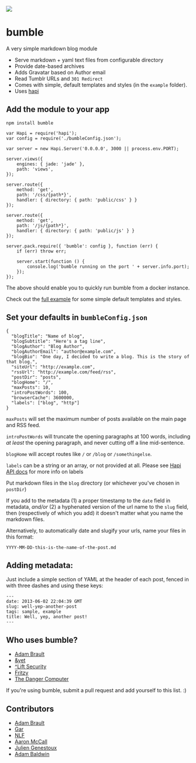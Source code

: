 ![](http://f.cl.ly/items/2P210d0M2B0v3Z3q1R03/bumble.jpg)

bumble
======
A very simple markdown blog module

- Serve markdown + yaml text files from configurable directory 
- Provide date-based archives
- Adds Gravatar based on Author email
- Read Tumblr URLs and ``301 Redirect``
- Comes with simple, default templates and styles (in the ``example`` folder).
- Uses [hapi](http://hapijs.org)

## Add the module to your app

```
npm install bumble
```

```
var Hapi = require('hapi');
var config = require('./bumbleConfig.json');

var server = new Hapi.Server('0.0.0.0', 3000 || process.env.PORT);

server.views({
    engines: { jade: 'jade' },
    path: 'views',
});

server.route({
    method: 'get',
    path: '/css/{path*}',
    handler: { directory: { path: 'public/css' } }
});

server.route({
    method: 'get',
    path: '/js/{path*}',
    handler: { directory: { path: 'public/js' } }
});

server.pack.require({ 'bumble': config }, function (err) {
    if (err) throw err;

    server.start(function () {
        console.log('bumble running on the port ' + server.info.port);
    });
});

```

The above should enable you to quickly run bumble from a docker instance.

Check out the [full example](https://github.com/adambrault/bumble/tree/master/example) for some simple default templates and styles.


## Set your defaults in ``bumbleConfig.json``

```
{
  "blogTitle": "Name of blog",
  "blogSubtitle": "Here's a tag line",
  "blogAuthor": "Blog Author",
  "blogAuthorEmail": "author@example.com",
  "blogBio": "One day, I decided to write a blog. This is the story of that blog.",
  "siteUrl": "http://example.com",
  "rssUrl": "http://example.com/feed/rss",
  "postDir": "posts",
  "blogHome": "/",
  "maxPosts": 10,
  "introPostWords": 100,
  "browserCache": 3600000,
  "labels": ["blog", "http"]
}
```

``maxPosts`` will set the maximum number of posts available on the main page and RSS feed.

``introPostWords`` will truncate the opening paragraphs at 100 words, including *at least* the opening paragraph, and never cutting off a line mid-sentence.

``blogHome`` will accept routes like ``/`` or ``/blog`` or ``/somethingelse``.

``labels`` can be a string or an array, or not provided at all.  Please see <a href='http://hapijs.com/api/v6.2.0#pluginselectlabels'>Hapi API docs</a> for more info on labels

Put markdown files in the ``blog`` directory (or whichever you've chosen in ``postDir``)

If you add to the metadata (1) a proper timestamp to the ``date`` field in metadata, *and/or* (2) a hyphenated version of the url name to the ``slug`` field, then (respectively of which you add) it doesn't matter what you name the markdown files.

Alternatively, to automatically date and slugify your urls, name your files in this format:

```
YYYY-MM-DD-this-is-the-name-of-the-post.md
```

## Adding metadata:

Just include a simple section of YAML at the header of each post, fenced in with three dashes and using these keys:
```
---
date: 2013-06-02 22:04:39 GMT
slug: well-yep-another-post
tags: sample, example
title: Well, yep, another post!
---
```

## Who uses bumble?
- [Adam Brault](http://adambrault.com)
- [&yet](http://blog.andyet.com)
- [^Lift Security](https://blog.liftsecurity.io/)
- [Fritzy](http://gists.fritzy.io/)
- [The Danger Computer](http://danger.computer)

If you're using bumble, submit a pull request and add yourself to this list. :)


## Contributors
- [Adam Brault](//twitter.com/adambrault)
- [Gar](//twitter.com/wraithgar)
- [NLF](//twitter.com/quitlahok)
- [Aaron McCall](//twitter.com/aaronmccall)
- [Julien Genestoux](//twitter.com/julien51)
- [Adam Baldwin](//twitter.com/adam_baldwin)
